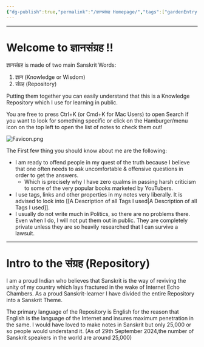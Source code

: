 ```yaml
---
{"dg-publish":true,"permalink":"/ज्ञानसंग्रह Homepage/","tags":["gardenEntry"]}
---
```


---
# Welcome to ज्ञानसंग्रह !!

ज्ञानसंग्रह is made of two main Sanskrit Words: 
1. ज्ञान (Knowledge or Wisdom) 
2. संग्रह (Repository)

Putting them together you can easily understand that this is a Knowledge Repository which I use for learning in public. 

You are free to press Ctrl+K (or Cmd+K for Mac Users) to open Search if you want to look for something specific or click on the Hamburger/menu icon on the top left to open the list of notes to check them out!

![Favicon.png](/img/user/Vaulted%20Images/Favicon.png)

The First few thing you should know about me are the following:
- I am ready to offend people in my quest of the truth because I believe that one often needs to ask uncomfortable & offensive questions in order to get the answers. 
	- Which is precisely why I have zero qualms in passing harsh criticism to some of the very popular books marketed by YouTubers.
- I use tags, links and other properties in my notes very liberally. It is advised to look into [[A Description of all Tags I used\|A Description of all Tags I used]].
- I usually do not write much in Politics, so there are no problems there. Even when I do, I will not put them out in public. They are completely private unless they are so heavily researched that I can survive a lawsuit.

---
# Intro to the संग्रह (Repository)
I am a proud Indian who believes that Sanskrit is the way of reviving the unity of my country which lays fractured in the wake of Internet Echo Chambers.
As a proud Sanskrit-learner I have divided the entire Repository into a Sanskrit Theme. 

The primary language of the Repository is English for the reason that English is the language of the Internet and insures maximum penetration in the same. 
I would have loved to make notes in Sanskrit but only 25,000 or so people would understand it. (As of 29th September 2024,the number of Sanskrit speakers in the world are around 25,000)